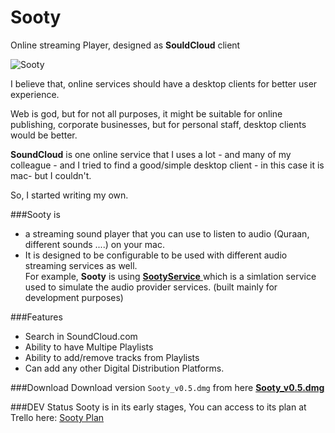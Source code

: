 Sooty
=====

Online streaming Player, designed as **SouldCloud** client 

![Sooty](https://raw.githubusercontent.com/MuhammadHewedy/Sooty/master/bin/Sooty.png "Sooty")

I believe that, online services should have a desktop clients for better user experience.  

Web is god, but for not all purposes, it might be suitable for online publishing, corporate businesses, but for personal staff, desktop clients would be better.

**SoundCloud** is one online service that I uses a lot - and many of my colleague - and I tried to find a good/simple desktop client - in this case it is mac- but I couldn't.

So, I started writing my own.

###Sooty is
  - a streaming sound player that you can use to listen to audio (Quraan, different sounds ....) on your mac.  
  - It is designed to be configurable to be used with different audio streaming services as well.   
  For example, **Sooty** is using [**SootyService** ](https://github.com/MuhammadHewedy/SootyService "SootyService") which is a simlation service used to simulate the audio provider services. (built mainly for development purposes)

###Features
 - Search in SoundCloud.com 
 - Ability to have Multipe Playlists
 - Ability to add/remove tracks from Playlists
 - Can add any other Digital Distribution Platforms.

###Download
Download version `Sooty_v0.5.dmg` from here [**Sooty_v0.5.dmg** ](https://raw.githubusercontent.com/MuhammadHewedy/Sooty/master/bin/Sooty_v0.5.dmg "Sooty_v0.5.dmg") 

###DEV Status
Sooty is in its early stages, You can access to its plan at Trello here: [Sooty Plan](https://trello.com/b/CZw9cygi/sooty-plan "Sooty Plan")

